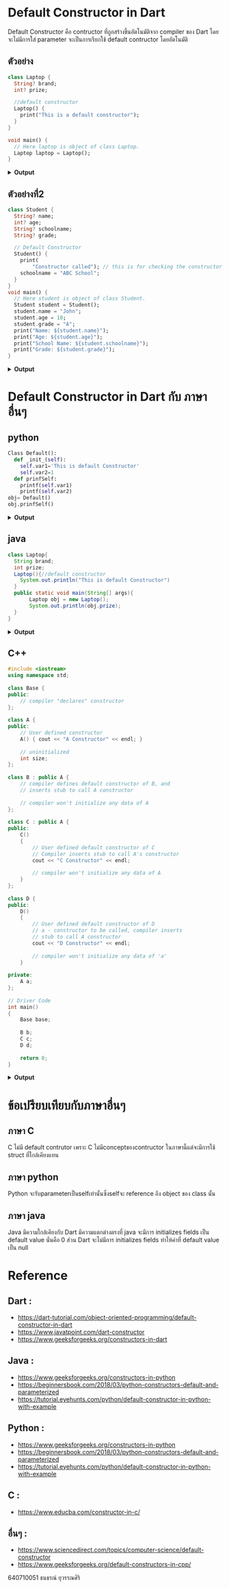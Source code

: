 # Default Constructor in Dart
Default Constructor คือ contructor ที่ถูกสร้างขึ้นอัตโนมัติจาก compiler ของ Dart โดยจะไม่มีการใส่ parameter จะเป็นการเรียกใช้ default contructor โดยอัตโนมัติ
## ตัวอย่าง
```dart
class Laptop {
  String? brand;
  int? prize;

  //default constructor
  Laptop() {
    print("This is a default constructor");
  }
}

void main() {
  // Here laptop is object of class Laptop.
  Laptop laptop = Laptop();
}
```
<details>
  <summary><strong>Output</strong></summary>
  <pre><code>This is a default constructor</code></pre>
</details>

## ตัวอย่างที่2
```dart
class Student {
  String? name;
  int? age;
  String? schoolname;
  String? grade;

  // Default Constructor
  Student() {
    print(
        "Constructor called"); // this is for checking the constructor is called or not.
    schoolname = "ABC School";
  }
}
void main() {
  // Here student is object of class Student.
  Student student = Student();
  student.name = "John";
  student.age = 10;
  student.grade = "A";
  print("Name: ${student.name}");
  print("Age: ${student.age}");
  print("School Name: ${student.schoolname}");
  print("Grade: ${student.grade}");
}
```
<details>
  <summary><strong>Output</strong></summary>
  <pre><code>Constructor called
Name: John
Age: 10
School Name: ABC School
Grade: A</code></pre>
</details>

# Default Constructor in Dart กับ ภาษาอื่นๆ
## python
```python
Class Default():
  def _init_(self):
    self.var1='This is default Constructor'
    self.var2=1
  def prinfSelf:
    printf(self.var1)
    printf(self.var2)
obj= Default()
obj.prinfSelf()
```
<details>
  <summary><strong>Output</strong></summary>
  <pre><code>This is default Constructor
    1</code></pre></details>

## java
```java
class Laptop{
  String brand;
  int prize;
  Laptop(){//default constructor
    System.out.println("This is default Constructor")
  }
  public static void main(String[] args){
       Laptop obj = new Laptop();
       System.out.println(obj.prize);
  }
}
```
<details>
  <summary><strong>Output</strong></summary>
  <pre><code>This is default Constructor
    0</code></pre></details>

## C++
```c++
#include <iostream>
using namespace std;
 
class Base {
public:
    // compiler "declares" constructor
};
 
class A {
public:
    // User defined constructor
    A() { cout << "A Constructor" << endl; }
 
    // uninitialized
    int size;
};
 
class B : public A {
    // compiler defines default constructor of B, and
    // inserts stub to call A constructor
 
    // compiler won't initialize any data of A
};
 
class C : public A {
public:
    C()
    {
        // User defined default constructor of C
        // Compiler inserts stub to call A's constructor
        cout << "C Constructor" << endl;
 
        // compiler won't initialize any data of A
    }
};
 
class D {
public:
    D()
    {
        // User defined default constructor of D
        // a - constructor to be called, compiler inserts
        // stub to call A constructor
        cout << "D Constructor" << endl;
 
        // compiler won't initialize any data of 'a'
    }
 
private:
    A a;
};
 
// Driver Code
int main()
{
    Base base;
 
    B b;
    C c;
    D d;
 
    return 0;
}
```
<details>
  <summary><strong>Output</strong></summary>
  <pre><code>A Constructor
A Constructor
C Constructor
A Constructor
D Constructor</code></pre></details>

# ข้อเปรียบเทียบกับภาษาอื่นๆ
## ภาษา C
C ไม่มี default contrutor เพราะ C ไม่มีconceptของcontructor ในภาษานี้แต่จะมีการใช้ struct ที่ใกล้เคียงแทน
## ภาษา python
Python จะรับparameterเป็นselfเท่านั้นซึ่งselfจะ reference ถึง object ของ class นั้น
## ภาษา java
Java มีความใกล้เคียงกับ Dart มีความแตกต่างตรงที่ java จะมีการ initializes fields เป็น default value นั่นคือ 0 ส่วน Dart จะไม่มีการ initializes fields ทำให้ค่าที่ default value เป็น null
# Reference
## Dart :
- https://dart-tutorial.com/object-oriented-programming/default-constructor-in-dart
- https://www.javatpoint.com/dart-constructor
- https://www.geeksforgeeks.org/constructors-in-dart
## Java :
- https://www.geeksforgeeks.org/constructors-in-python
- https://beginnersbook.com/2018/03/python-constructors-default-and-parameterized
- https://tutorial.eyehunts.com/python/default-constructor-in-python-with-example
## Python :
- https://www.geeksforgeeks.org/constructors-in-python
- https://beginnersbook.com/2018/03/python-constructors-default-and-parameterized
- https://tutorial.eyehunts.com/python/default-constructor-in-python-with-example
## C :
- https://www.educba.com/constructor-in-c/
## อื่นๆ :
- https://www.sciencedirect.com/topics/computer-science/default-constructor
- https://www.geeksforgeeks.org/default-constructors-in-cpp/




640710051 ธนธรณ์ ยุวรรณศิริ





